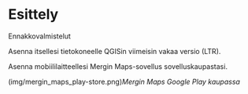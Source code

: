 # Esittely

Ennakkovalmistelut

Asenna itsellesi tietokoneelle QGISin viimeisin vakaa versio (LTR).

Asenna mobiililaitteellesi Mergin Maps-sovellus sovelluskaupastasi.

(img/mergin_maps_play-store.png)*Mergin Maps Google Play kaupassa*
